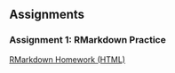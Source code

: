 ## Assignments

### Assignment 1: RMarkdown Practice

[RMarkdown Homework (HTML)](https://pjournal.github.io/boun01-faruktufekci/RMarkdown_Homework.html)